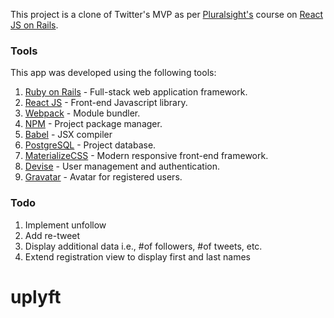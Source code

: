 
This project is a clone of Twitter's MVP as per [Pluralsight's](https://app.pluralsight.com/library/)
course on [React JS on Rails](https://app.pluralsight.com/library/courses/reactjs-on-rails-building-full-stack-web-app/table-of-contents).

### Tools

This app was developed using the following tools:

1. [Ruby on Rails](http://rubyonrails.org/) - Full-stack web application framework.
2. [React JS](https://facebook.github.io/react/) - Front-end Javascript library.  
3. [Webpack](https://webpack.github.io/) - Module bundler.
4. [NPM](https://www.npmjs.com/) - Project package manager.
5. [Babel](https://babeljs.io/) - JSX compiler
6. [PostgreSQL](http://www.postgresql.org/) - Project database.
7. [MaterializeCSS](http://materializecss.com/) - Modern responsive front-end framework.
8. [Devise](https://github.com/plataformatec/devise) - User management and authentication.
9. [Gravatar](https://en.gravatar.com/) - Avatar for registered users.

### Todo

1. Implement unfollow
2. Add re-tweet
3. Display additional data i.e., #of followers, #of tweets, etc.
4. Extend registration view to display first and last names
# uplyft
